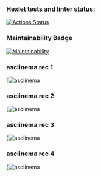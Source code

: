 ### Hexlet tests and linter status:
[![Actions Status](https://github.com/maksimovyd/python-project-49/workflows/hexlet-check/badge.svg)](https://github.com/maksimovyd/python-project-49/actions)

### Maintainability Badge
[![Maintainability](https://api.codeclimate.com/v1/badges/5b365c56313e0de0eb6b/maintainability)](https://codeclimate.com/github/maksimovyd/python-project-49/maintainability)

### asciinema rec 1
[![asciinema](https://asciinema.org/a/5fR4OXGqpUKJp3RAh5dox9U7r)

### asciinema rec 2
[![asciinema](https://asciinema.org/a/Xd3tTs6mbwcXIYe1LoOp3veH8)

### asciinema rec 3
[![asciinema](https://asciinema.org/a/vHmM8oYhcmZAZiiN9WzqCNZEf)

### asciinema rec 4
[![asciinema](https://asciinema.org/a/jVoPCzzfBXU4d8tWuUQakd7qU)
